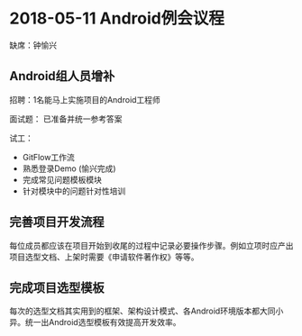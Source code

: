 # 2018-05-11 Android例会议程
缺席：钟愉兴

## Android组人员增补

招聘：1名能马上实施项目的Android工程师

面试题：
已准备并统一参考答案

试工：

* GitFlow工作流
* 熟悉登录Demo (愉兴完成)
* 完成常见问题模板模块
* 针对模块中的问题针对性培训

## 完善项目开发流程
每位成员都应该在项目开始到收尾的过程中记录必要操作步骤。例如立项时应产出项目选型文档、上架时需要《申请软件著作权》等等。

## 完成项目选型模板
每次的选型文档其实用到的框架、架构设计模式、各Android环境版本都大同小异。统一出Android选型模板有效提高开发效率。

